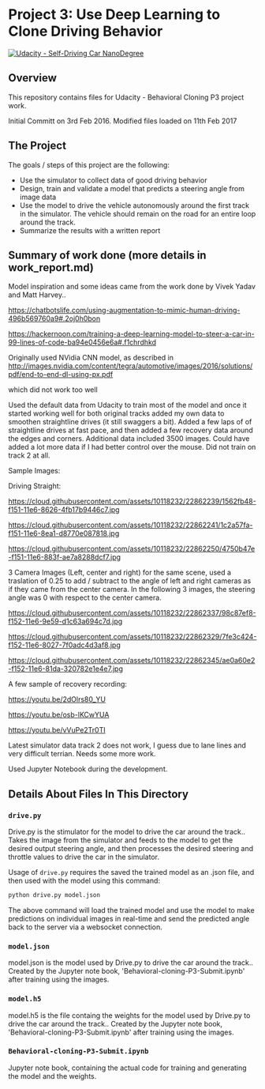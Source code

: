 # Project 3: Use Deep Learning to Clone Driving Behavior

[![Udacity - Self-Driving Car NanoDegree](https://s3.amazonaws.com/udacity-sdc/github/shield-carnd.svg)](http://www.udacity.com/drive)

Overview
---
This repository contains files for Udacity - Behavioral Cloning P3 project work.

Initial Committ on 3rd Feb 2016. Modified files loaded on 11th Feb 2017


The Project
---
The goals / steps of this project are the following:
* Use the simulator to collect data of good driving behavior 
* Design, train and validate a model that predicts a steering angle from image data
* Use the model to drive the vehicle autonomously around the first track in the simulator. The vehicle should remain on the road for an entire loop around the track.
* Summarize the results with a written report



## Summary of work done (more details in work_report.md)

Model inspiration and some ideas came from the work done by Vivek Yadav and Matt Harvey..

https://chatbotslife.com/using-augmentation-to-mimic-human-driving-496b569760a9#.2oj0h0bon

https://hackernoon.com/training-a-deep-learning-model-to-steer-a-car-in-99-lines-of-code-ba94e0456e6a#.f1chrdhkd

Originally used NVidia CNN model, as described in http://images.nvidia.com/content/tegra/automotive/images/2016/solutions/pdf/end-to-end-dl-using-px.pdf

which did not work too well

Used the default data from Udacity to train most of the model and once it started working well for both original tracks added my own data to smoothen straightline drives (it still swaggers a bit). Added a few laps of of straightline drives at fast pace, and then added a few recovery data around the edges and corners. Additional data included 3500 images. Could have added a lot more data if I had better control over the mouse. Did not train on track 2 at all.  

Sample Images:

Driving Straight:

https://cloud.githubusercontent.com/assets/10118232/22862239/1562fb48-f151-11e6-8626-4fb17b9446c7.jpg

https://cloud.githubusercontent.com/assets/10118232/22862241/1c2a57fa-f151-11e6-8ea1-d8770e087818.jpg

https://cloud.githubusercontent.com/assets/10118232/22862250/4750b47e-f151-11e6-883f-ae7a8288dcf7.jpg

3 Camera Images (Left, center and right) for the same scene, used a traslation of 0.25 to add / subtract to the angle of left and right cameras as if they came from the center camera. In the following 3 images, the steering angle was 0 with respect to the center camera.

https://cloud.githubusercontent.com/assets/10118232/22862337/98c87ef8-f152-11e6-9e59-d1c63a694c7d.jpg

https://cloud.githubusercontent.com/assets/10118232/22862329/7fe3c424-f152-11e6-8027-7f0adc4d3af8.jpg

https://cloud.githubusercontent.com/assets/10118232/22862345/ae0a60e2-f152-11e6-81da-320782e1e4e7.jpg

A few sample of recovery recording:

https://youtu.be/2dOlrs80_YU

https://youtu.be/osb-lKCwYUA

https://youtu.be/vVuPe2Tr0TI


Latest simulator data track 2 does not work, I guess due to lane lines and very difficult terrian. Needs some more work.

Used Jupyter Notebook during the development.

## Details About Files In This Directory

### `drive.py`

Drive.py is the stimulator for the model to drive the car around the track.. Takes the image from the simulator and feeds to the model to get the desired output steering angle, and then processes the desired steering and throttle values to drive the
car in the simulator.

Usage of `drive.py` requires the saved the trained model as an .json file, and then used with the model using this command:

```sh
python drive.py model.json
```

The above command will load the trained model and use the model to make predictions on individual images in real-time and send the predicted angle back to the server via a websocket connection.

### `model.json`

model.json is the model used by Drive.py to drive the car around the track.. Created by the Jupyter note book, 'Behavioral-cloning-P3-Submit.ipynb' after training using the images. 

### `model.h5`

model.h5 is the file containg the weights for the model used by Drive.py to drive the car around the track.. Created by the Jupyter note book, 'Behavioral-cloning-P3-Submit.ipynb' after training using the images. 

### `Behavioral-cloning-P3-Submit.ipynb`

Jupyter note book, containing the actual code for training and generating the model and the weights.
